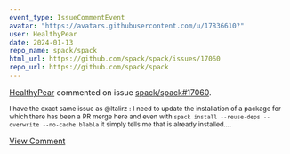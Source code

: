 ```yaml
---
event_type: IssueCommentEvent
avatar: "https://avatars.githubusercontent.com/u/17836610?"
user: HealthyPear
date: 2024-01-13
repo_name: spack/spack
html_url: https://github.com/spack/spack/issues/17060
repo_url: https://github.com/spack/spack
---
```


<a href='https://github.com/HealthyPear' target='_blank'>HealthyPear</a> commented on issue <a href='https://github.com/spack/spack/issues/17060' target='_blank'>spack/spack#17060</a>.

<small>I have the exact same issue as @ltalirz : I need to update the installation of a package for which there has been a PR merge here and even with `spack install --reuse-deps --overwrite --no-cache blabla` it simply tells me that is already installed....</small>

<a href='https://github.com/spack/spack/issues/17060' target='_blank'>View Comment</a>